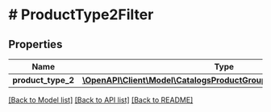 # # ProductType2Filter

## Properties

Name | Type | Description | Notes
------------ | ------------- | ------------- | -------------
**product_type_2** | [**\OpenAPI\Client\Model\CatalogsProductGroupMultipleStringListCriteria**](.md) |  |

[[Back to Model list]](../../README.md#models) [[Back to API list]](../../README.md#endpoints) [[Back to README]](../../README.md)
